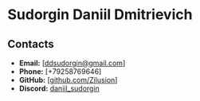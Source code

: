 # Sudorgin Daniil Dmitrievich

## Contacts
- **Email:** [ddsudorgin@gmail.com]
- **Phone:** [+79258769646]
- **GitHub:** [[github.com/Zilusion](https://github.com/Zilusion)]
- **Discord:** [daniil_sudorgin](https://discordapp.com/users/910086103833411594)